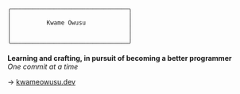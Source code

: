 ```
╭─────────────────────────────────╮
│                                 │
│          Kwame Owusu            │
│                                 │
│                                 │
╰─────────────────────────────────╯
```
**Learning and crafting, in pursuit of becoming a better programmer**  
*One commit at a time*

→ [kwameowusu.dev](https://www.kwameowusu.dev/)
